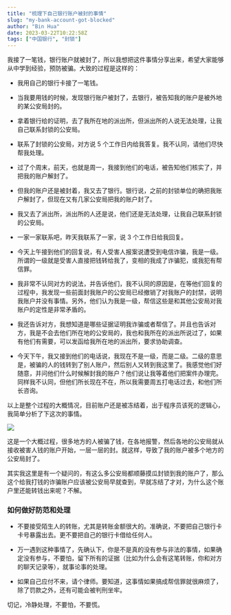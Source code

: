 ```yaml
---
title: "梳理下自己银行账户被封的事情"
slug: "my-bank-account-got-blocked"
author: "Bin Hua"
date: 2023-03-22T10:22:58Z
tags: ["中国银行", "封锁"]
---
```


我接了一笔钱，银行账户就被封了，所以我想把这件事情分享出来，希望大家能够从中学到经验，预防被骗。大致的过程是这样的：

- 我用自己的银行卡接了一笔钱。

- 当我要用钱的时候，发现银行账户被封了，去银行，被告知我的账户是被外地的某公安局封的。

- 拿着银行给的证明，去了我所在地的派出所，但派出所的人说无法处理，让我自己联系封锁的公安局。

- 联系了封锁的公安局，对方说 5 个工作日内给我答复。我不认同，请他们尽快帮我处理。

- 过了个周末，前天，也就是周一，我接到他们的电话，被告知他们核实了，并把我的账户解封了。

- 但我的账户还是被封着，我又去了银行。银行说，之前的封锁单位的确把我账户解封了，但现在又有几家公安局把我的账户封了。

- 我又去了派出所，派出所的人还是说，他们还是无法处理，让我自己联系封锁的公安局。

- 一家一家联系吧，昨天我联系了一家，说 3 个工作日给我回复。

- 今天上午接到他们的回复说，有人受害人报案说遭受到电信诈骗，我是一级。所谓的一级就是受害人直接把钱转给我了，变相的我成了诈骗犯，或我犯有帮信罪。

- 我非常不认同对方的说法，并告诉他们，我不认同的原因是，在等他们回复的过程中，我发现一些前面封我账户的公安局已经撤销了对我账户的封禁，说明我账户并没有事情。另外，他们认为我是一级，帮信这些是和其他公安局对我账户的定性是非常矛盾的。

- 我还告诉对方，我想知道是哪些证据证明我诈骗或者帮信了。并且也告诉对方，我是不会去他们所在地的公安局的，我也和我所在的派出所说过了，如果有他们有需要，可以发函给我所在地的派出所，要求协助调查。

- 今天下午，我又接到他们的电话说，我现在不是一级，而是二级。二级的意思是，被骗的人的钱转到了别人账户，然后别人又转到我这里了。我感觉他们好随意，并问他们什么时候解封我的账户？他们说让我等着他们把案件办理完。同样我不认同，但他们所长现在不在，所以我需要周五打电话过去，和他们所长咨询。

以上是整个过程的大概情况，目前账户还是被冻结着，出于程序员该死的逻辑心，我简单分析了下这次的事情。

![](https://storage.tourcoder.com/tcblog/my-bank-account-got-blocked.jpg)

这是一个大概过程，很多地方的人被骗了钱，在各地报警，然后各地的公安局就从接收被害人钱的账户开始，一层一层的封。就这样，导致了我的账户被多个地方的公安局封了。

其实我这里是有一个疑问的，有这么多公安局都顺藤摸瓜封锁到我的账户了，那么这个给我打钱的诈骗账户应该被公安局早就查到，早就冻结了才对，为什么这个账户里还能转钱出来呢？不解。

### 如何做好防范和处理

- 不要接受陌生人的转账，尤其是转账金额很大的。准确说，不要把自己银行卡卡号暴露出去。更不要把自己的银行卡借给任何人。

- 万一遇到这种事情了，先确认下，你是不是真的没有参与非法的事情，如果确定没有参与，不要怕，留下所有的证据（比如为什么会有这笔转账，你和对方的聊天记录等），就事论事的处理。

- 如果自己应付不来，请个律师。要知道，这事情如果搞成帮信罪就很麻烦了，除了罚款之外，还有可能会被判刑坐牢。

切记，冷静处理，不要怕，不要慌。